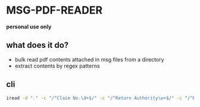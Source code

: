 # MSG-PDF-READER

**personal use only**

## what does it do?
- bulk read pdf contents attached in msg files from a directory
- extract contents by regex patterns

## cli
```sh
iread -d "." -c "/^Claim No.\d+$/" -c "/^Return Authority\w+$/" -c "/^Bill Of Lading\w*/"
```